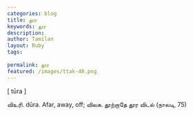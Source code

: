 ```yaml
---
categories: blog
title: தூர
keywords: தூர
description: 
author: Tamilan
layout: Ruby
tags: 
 
permalink: தூர
featured: /images/ttak-48.png
---
```

  
[ tūra ]  
  
விஉரி. dūra. Afar, away, off; விலக. தூற்றாதே தூர விடல் (நாலடி, 75)